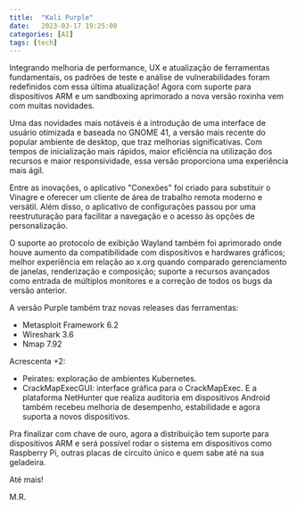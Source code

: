 ```yaml
---
title:  "Kali Purple"
date:   2023-03-17 19:25:00
categories: [AI]
tags: [tech]
---
```


Integrando melhoria de performance, UX e atualização de ferramentas fundamentais, os padrões de teste e análise de vulnerabilidades foram redefinidos com essa última atualização! Agora com suporte para dispositivos ARM e um sandboxing aprimorado a nova versão roxinha vem com muitas novidades.

<!--mais-->

Uma das novidades mais notáveis é a introdução de uma interface de usuário otimizada e baseada no GNOME 41, a versão mais recente do popular ambiente de desktop, que traz melhorias significativas. Com tempos de inicialização mais rápidos, maior eficiência na utilização dos recursos e maior responsividade, essa versão proporciona uma experiência mais ágil.

Entre as inovações, o aplicativo "Conexões" foi criado para substituir o Vinagre e oferecer um cliente de área de trabalho remota moderno e versátil. Além disso, o aplicativo de configurações passou por uma reestruturação para facilitar a navegação e o acesso às opções de personalização. 

O suporte ao protocolo de exibição Wayland também foi aprimorado onde houve aumento da compatibilidade com dispositivos e hardwares gráficos; melhor experiência em relação ao x.org quando comparado gerenciamento de janelas, renderização e composição; suporte a recursos avançados como entrada de múltiplos monitores e a correção de todos os bugs da versão anterior.

A versão Purple também traz novas releases das ferramentas: 
- Metasploit Framework 6.2
- Wireshark 3.6
- Nmap 7.92

Acrescenta +2:
- Peirates: exploração de ambientes Kubernetes.
- CrackMapExecGUI: interface gráfica para o CrackMapExec.
E a plataforma NetHunter que realiza auditoria em dispositivos Android também recebeu melhoria de desempenho, estabilidade e agora suporta a novos dispositivos.

Pra finalizar com chave de ouro, agora a distribuição tem suporte para dispositivos ARM e será possível rodar o sistema em dispositivos como Raspberry Pi, outras placas de circuito único e quem sabe até na sua geladeira.

Até mais!

M.R.
